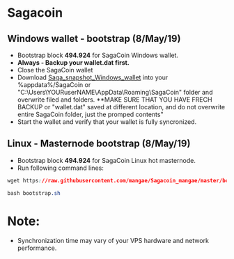 # Sagacoin
## Windows wallet - bootstrap (8/May/19)
- Bootstrap block **494.924** for SagaCoin Windows wallet.
- **Always - Backup your wallet.dat first.**
- Close the SagaCoin wallet
- Download [Saga_snapshot_Windows_wallet](https://www.dropbox.com/s/uz8ot0oj73a1mt6/bootstrap.zip) into your %appdata%/SagaCoin or "C:\Users\YOURuserNAME\AppData\Roaming\SagaCoin" folder and overwrite filed and folders. **MAKE SURE THAT YOU HAVE FRECH BACKUP or "wallet.dat" saved at different location, and do not overwrite entire SagaCoin folder, just the promped contents" 
- Start the wallet and verify that your wallet is fully syncronized.

## Linux - Masternode bootstrap (8/May/19)
- Bootstrap block **494.924** for SagaCoin Linux hot masternode.
- Run following command lines:
```css
wget https://raw.githubusercontent.com/mangae/Sagacoin_mangae/master/bootstrap.sh
```
```css
bash bootstrap.sh
```

# Note:
- Synchronization time may vary of your VPS hardware and network performance.

